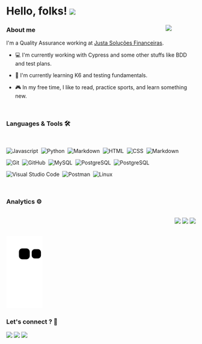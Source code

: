 <!-- ![Profile Views](http://estruyf-github.azurewebsites.net/api/VisitorHit?user=dittrichlucasd&repo=dittrichlucasd&countColorcountColor) -->

  <h1>Hello, folks! <img src="https://raw.githubusercontent.com/MartinHeinz/MartinHeinz/master/wave.gif" width="30"/></h1> 
<h4>
<img align="right" width="80" src="https://media.giphy.com/media/0TtX2qqpxp3pIafzio/giphy.gif">
  
   
  ### About me

I'm a Quality Assurance working at [Justa Soluções Financeiras](https://justa.com.vc/).

- :computer: I'm currently working with Cypress and some other stuffs like BDD and test plans.
- :notebook: I'm currently learning K6 and testing fundamentals.
- :video_game: In my free time, I like to read, practice sports, and learn something new.

  </h4>
  
  <br>
  
### Languages & Tools 🛠

<br>

![Javascript](https://img.shields.io/badge/-Javascript-05122A?style=flat&logo=javascript)&nbsp;
![Python](https://img.shields.io/badge/-Python-05122A?style=flat&logo=python)&nbsp;
![Markdown](https://img.shields.io/badge/-Markdown-05122A?style=flat&logo=markdown)&nbsp;
![HTML](https://img.shields.io/badge/-HTML-05122A?style=flat&logo=html5)&nbsp;
![CSS](https://img.shields.io/badge/-CSS-05122A?style=flat&logo=CSS3)&nbsp;
![Markdown](https://img.shields.io/badge/-Markdown-05122A?style=flat&logo=markdown)&nbsp;

![Git](https://img.shields.io/badge/-Git-05122A?style=flat&logo=git)&nbsp;
![GitHub](https://img.shields.io/badge/-GitHub-05122A?style=flat&logo=github)&nbsp;
![MySQL](https://img.shields.io/badge/-MySQL-05122A?style=flat&logo=mysql&logoColor=white)&nbsp;
![PostgreSQL](https://img.shields.io/badge/-PostgreSQL-05122A?style=flat&logo=postgresql)&nbsp;
![PostgreSQL](https://img.shields.io/badge/-GraphQL-05122A?style=flat&logo=GraphQL)&nbsp;

![Visual Studio Code](https://img.shields.io/badge/-Visual%20Studio%20Code-05122A?style=flat&logo=visual-studio-code&logoColor=007ACC)&nbsp;
![Postman](https://img.shields.io/badge/-Postman-05122A?style=flat&logo=postman)&nbsp;
![Linux](https://img.shields.io/badge/-Linux-05122A?style=flat&logo=linux&logoColor=white)&nbsp;

<br>

### Analytics ⚙️

<br>

 <div align="right">
   
  <img height="150em" src="https://github-profile-summary-cards.vercel.app/api/cards/profile-details?username=camilaldonmoura&theme=radical"/> 
<img height="150em" src="https://github-readme-stats.vercel.app/api?username=camilaldonmoura&show_icons=true&theme=radical&include_all_commits=true&count_private=false&hide_border=true"/> <img height="150em" src="https://github-readme-streak-stats.herokuapp.com/?user=camilaldonmoura&theme=radical&hide_border=true"/>
  
</div>
 
  
  
##
 
   
   ![snake gif](https://github.com/isabellylemos/isabellylemos/blob/output/github-contribution-grid-snake.svg)
   
  
  ### Let's connect ? 🤝

<p align="left">
<a href="https://www.linkedin.com/in/camilalnmoura/"><img src="https://img.shields.io/badge/-camilalnmoura-0077B5?style=flat&logo=Linkedin&logoColor=white"/></a>
<a href="https://twitter.com/luizacamilaaa"><img src="https://img.shields.io/badge/-@camilaluiza-%231DA1F2?style=flat&logo=twitter&logoColor=white"/></a>
<a href="https://github.com/camilaldonmoura"><img src="https://img.shields.io/badge/-camilaldonmoura-%2312100E?style=flat&logo=Github&logoColor=white"/></a>
